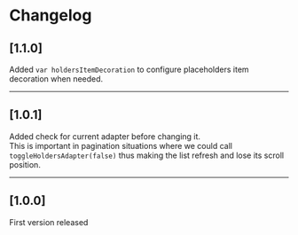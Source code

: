 # Changelog

## [1.1.0]

Added `var holdersItemDecoration` to configure placeholders item decoration when needed.

---

## [1.0.1]

Added check for current adapter before changing it.  
This is important in pagination situations where we could call `toggleHoldersAdapter(false)` thus making the list refresh and lose its scroll position.

---

## [1.0.0]

First version released
